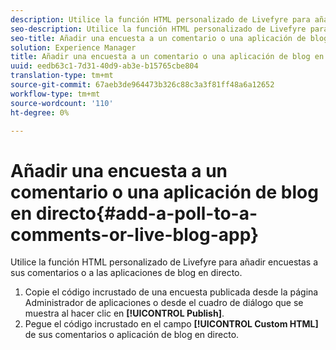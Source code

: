 ```yaml
---
description: Utilice la función HTML personalizado de Livefyre para añadir encuestas a sus comentarios o a las aplicaciones de blog en directo.
seo-description: Utilice la función HTML personalizado de Livefyre para añadir encuestas a sus comentarios o a las aplicaciones de blog en directo.
seo-title: Añadir una encuesta a un comentario o una aplicación de blog en directo
solution: Experience Manager
title: Añadir una encuesta a un comentario o una aplicación de blog en directo
uuid: eedb63c1-7d31-40d9-ab3e-b15765cbe804
translation-type: tm+mt
source-git-commit: 67aeb3de964473b326c88c3a3f81ff48a6a12652
workflow-type: tm+mt
source-wordcount: '110'
ht-degree: 0%

---
```



# Añadir una encuesta a un comentario o una aplicación de blog en directo{#add-a-poll-to-a-comments-or-live-blog-app}

Utilice la función HTML personalizado de Livefyre para añadir encuestas a sus comentarios o a las aplicaciones de blog en directo.

1. Copie el código incrustado de una encuesta publicada desde la página Administrador de aplicaciones o desde el cuadro de diálogo que se muestra al hacer clic en **[!UICONTROL Publish]**.
1. Pegue el código incrustado en el campo **[!UICONTROL Custom HTML]** de sus comentarios o aplicación de blog en directo.
